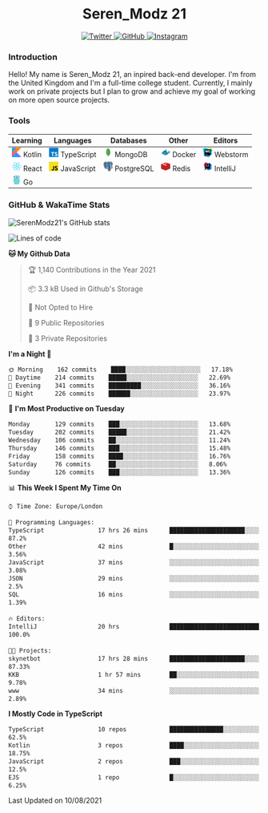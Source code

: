 <div align="center">
  <h1>Seren_Modz 21</h1>
  <a href="https://twitter.com/SerenModz21">
    <img alt="Twitter" src="https://img.shields.io/badge/twitter%20-%231DA1F2.svg?&style=for-the-badge&logo=Twitter&logoColor=white">
  </a>
  <a href="https://github.com/SerenModz21">
    <img alt="GitHub" src="https://img.shields.io/badge/github%20-%23121011.svg?&style=for-the-badge&logo=github&logoColor=white">
  </a>
  <a href="https://www.instagram.com/serenmodz21">
    <img alt="Instagram" src="https://img.shields.io/badge/instagram%20-%23E4405F.svg?&style=for-the-badge&logo=Instagram&logoColor=white">
  </a>
</div>

### Introduction

Hello! My name is Seren_Modz 21, an inpired back-end developer. I'm from the United Kingdom and I'm a full-time college student. Currently, I mainly work on private projects but I plan to grow and achieve my goal of working on more open source projects. 

### Tools

 **Learning**                                        | **Languages**                                               | **Databases**                                               | **Other**                                           | **Editors**                                                  
-----------------------------------------------------|-------------------------------------------------------------|-------------------------------------------------------------|-----------------------------------------------------|--------------------------------------------------------------
 <img width="19px" src="./assets/kotlin.svg"> Kotlin | <img width="19px" src="./assets/typescript.svg"> TypeScript | <img width="19px" src="./assets/mongodb.svg"> MongoDB       | <img width="19px" src="./assets/docker.svg"> Docker | <img width="19px" src="./assets/webstorm.svg"> Webstorm      
 <img width="19px" src="./assets/react.svg"> React   | <img width="19px" src="./assets/javascript.svg"> JavaScript | <img width="19px" src="./assets/postgresql.svg"> PostgreSQL | <img width="19px" src="./assets/redis.svg"> Redis   | <img width="19px" src="./assets/intellij-idea.svg"> IntelliJ
 <img width="19px" src="./assets/go.svg"> Go         |                                                             |                                                             |                                                     |                                                                                                               

### GitHub & WakaTime Stats

![SerenModz21's GitHub stats](https://github-readme-stats.vercel.app/api?username=SerenModz21&show_icons=true&theme=dark)

<!--START_SECTION:waka-->
![Lines of code](https://img.shields.io/badge/From%20Hello%20World%20I%27ve%20Written-18554%20lines%20of%20code-blue)

**🐱 My Github Data** 

> 🏆 1,140 Contributions in the Year 2021
 > 
> 📦 3.3 kB Used in Github's Storage 
 > 
> 🚫 Not Opted to Hire
 > 
> 📜 9 Public Repositories 
 > 
> 🔑 3 Private Repositories  
 > 
**I'm a Night 🦉** 

```text
🌞 Morning    162 commits    ████░░░░░░░░░░░░░░░░░░░░░   17.18% 
🌆 Daytime    214 commits    █████░░░░░░░░░░░░░░░░░░░░   22.69% 
🌃 Evening    341 commits    █████████░░░░░░░░░░░░░░░░   36.16% 
🌙 Night      226 commits    ██████░░░░░░░░░░░░░░░░░░░   23.97%

```
📅 **I'm Most Productive on Tuesday** 

```text
Monday       129 commits    ███░░░░░░░░░░░░░░░░░░░░░░   13.68% 
Tuesday      202 commits    █████░░░░░░░░░░░░░░░░░░░░   21.42% 
Wednesday    106 commits    ██░░░░░░░░░░░░░░░░░░░░░░░   11.24% 
Thursday     146 commits    ███░░░░░░░░░░░░░░░░░░░░░░   15.48% 
Friday       158 commits    ████░░░░░░░░░░░░░░░░░░░░░   16.76% 
Saturday     76 commits     ██░░░░░░░░░░░░░░░░░░░░░░░   8.06% 
Sunday       126 commits    ███░░░░░░░░░░░░░░░░░░░░░░   13.36%

```


📊 **This Week I Spent My Time On** 

```text
⌚︎ Time Zone: Europe/London

💬 Programming Languages: 
TypeScript               17 hrs 26 mins      █████████████████████░░░░   87.2% 
Other                    42 mins             █░░░░░░░░░░░░░░░░░░░░░░░░   3.56% 
JavaScript               37 mins             ░░░░░░░░░░░░░░░░░░░░░░░░░   3.08% 
JSON                     29 mins             ░░░░░░░░░░░░░░░░░░░░░░░░░   2.5% 
SQL                      16 mins             ░░░░░░░░░░░░░░░░░░░░░░░░░   1.39%

🔥 Editors: 
IntelliJ                 20 hrs              █████████████████████████   100.0%

🐱‍💻 Projects: 
skynetbot                17 hrs 28 mins      █████████████████████░░░░   87.33% 
KKB                      1 hr 57 mins        ██░░░░░░░░░░░░░░░░░░░░░░░   9.78% 
www                      34 mins             ░░░░░░░░░░░░░░░░░░░░░░░░░   2.89%

```

**I Mostly Code in TypeScript** 

```text
TypeScript               10 repos            ███████████████░░░░░░░░░░   62.5% 
Kotlin                   3 repos             ████░░░░░░░░░░░░░░░░░░░░░   18.75% 
JavaScript               2 repos             ███░░░░░░░░░░░░░░░░░░░░░░   12.5% 
EJS                      1 repo              █░░░░░░░░░░░░░░░░░░░░░░░░   6.25%

```



 Last Updated on 10/08/2021
<!--END_SECTION:waka-->
